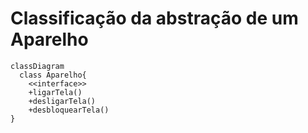 # Classificação da abstração de um Aparelho

```mermaid
classDiagram
  class Aparelho{
    <<interface>>
    +ligarTela()
    +desligarTela()
    +desbloquearTela()
}
```

